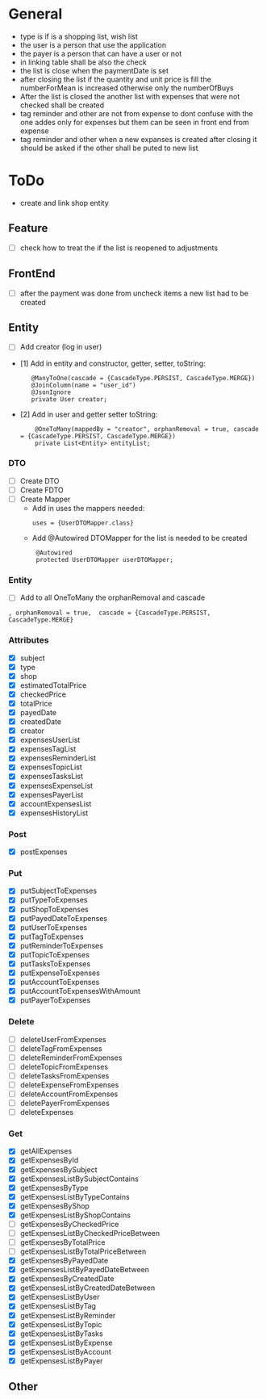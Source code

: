 # General

- type is if is a shopping list, wish list
- the user is a person that use the application
- the payer is a person that can have a user or not
- in linking table shall be also the check
- the list is close when the paymentDate is set
- after closing the list if the quantity and unit price is fill the numberForMean is increased otherwise only the
  numberOfBuys
- After the list is closed the another list with expenses that were not checked shall be created
- tag reminder and other are not from expense to dont confuse with the one addes only for expenses but them can be seen
  in front end from expense
- tag reminder and other when a new expanses is created after closing it should be asked if the other shall be puted to
  new list

# ToDo
- create and link shop entity
## Feature

- [ ] check how to treat the if the list is reopened to adjustments

## FrontEnd

- [ ] after the payment was done from uncheck items a new list had to be created

## Entity

- [ ] Add creator (log in user)
- [1] Add in entity and constructor, getter, setter, toString:
   ```
      @ManyToOne(cascade = {CascadeType.PERSIST, CascadeType.MERGE})
      @JoinColumn(name = "user_id")
      @JsonIgnore
      private User creator;
  ```
- [2] Add in user and getter setter toString:
  ```
      @OneToMany(mappedBy = "creator", orphanRemoval = true, cascade = {CascadeType.PERSIST, CascadeType.MERGE})
      private List<Entity> entityList;
  ```

### DTO

- [ ] Create DTO
- [ ] Create FDTO
- [ ] Create Mapper
    - Add in uses the mappers needed:
      ```
      uses = {UserDTOMapper.class}
      ```
    - Add @Autowired DTOMapper for the list is needed to be created
      ```
       @Autowired
       protected UserDTOMapper userDTOMapper;
      ```

### Entity

- [ ] Add to all OneToMany the orphanRemoval and cascade

```
, orphanRemoval = true,  cascade = {CascadeType.PERSIST, CascadeType.MERGE}
```

### Attributes

- [x] subject
- [x] type
- [x] shop
- [x] estimatedTotalPrice
- [x] checkedPrice
- [x] totalPrice
- [x] payedDate
- [x] createdDate
- [x] creator
- [x] expensesUserList
- [x] expensesTagList
- [x] expensesReminderList
- [x] expensesTopicList
- [x] expensesTasksList
- [x] expensesExpenseList
- [x] expensesPayerList
- [x] accountExpensesList
- [x] expensesHistoryList

### Post

- [x] postExpenses

### Put

- [x] putSubjectToExpenses
- [x] putTypeToExpenses
- [x] putShopToExpenses
- [x] putPayedDateToExpenses
- [x] putUserToExpenses
- [x] putTagToExpenses
- [x] putReminderToExpenses
- [x] putTopicToExpenses
- [x] putTasksToExpenses
- [x] putExpenseToExpenses
- [x] putAccountToExpenses
- [x] putAccountToExpensesWithAmount
- [x] putPayerToExpenses

### Delete

- [ ] deleteUserFromExpenses
- [ ] deleteTagFromExpenses
- [ ] deleteReminderFromExpenses
- [ ] deleteTopicFromExpenses
- [ ] deleteTasksFromExpenses
- [ ] deleteExpenseFromExpenses
- [ ] deleteAccountFromExpenses
- [ ] deletePayerFromExpenses
- [ ] deleteExpenses

### Get

- [x] getAllExpenses
- [x] getExpensesById
- [x] getExpensesBySubject
- [x] getExpensesListBySubjectContains
- [x] getExpensesByType
- [x] getExpensesListByTypeContains
- [x] getExpensesByShop
- [x] getExpensesListByShopContains
- [ ] getExpensesByCheckedPrice
- [ ] getExpensesListByCheckedPriceBetween
- [ ] getExpensesByTotalPrice
- [ ] getExpensesListByTotalPriceBetween
- [x] getExpensesByPayedDate
- [x] getExpensesListByPayedDateBetween
- [x] getExpensesByCreatedDate
- [x] getExpensesListByCreatedDateBetween
- [x] getExpensesListByUser
- [x] getExpensesListByTag
- [x] getExpensesListByReminder
- [x] getExpensesListByTopic
- [x] getExpensesListByTasks
- [x] getExpensesListByExpense
- [x] getExpensesListByAccount
- [x] getExpensesListByPayer

## Other
